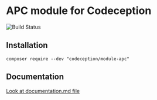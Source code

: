 # APC module for Codeception

![Build Status](https://github.com/Codeception/module-apc/workflows/CI/badge.svg)

## Installation

```
composer require --dev "codeception/module-apc"
```

## Documentation

<a href="documentation.md">Look at documentation.md file</a>
